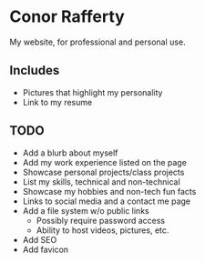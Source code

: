 # Conor Rafferty
My website, for professional and personal use.

## Includes
- Pictures that highlight my personality
- Link to my resume

## TODO
- Add a blurb about myself
- Add my work experience listed on the page
- Showcase personal projects/class projects
- List my skills, technical and non-technical
- Showcase my hobbies and non-tech fun facts
- Links to social media and a contact me page
- Add a file system w/o public links
	- Possibly require password access
	- Ability to host videos, pictures, etc.
- Add SEO
- Add favicon

